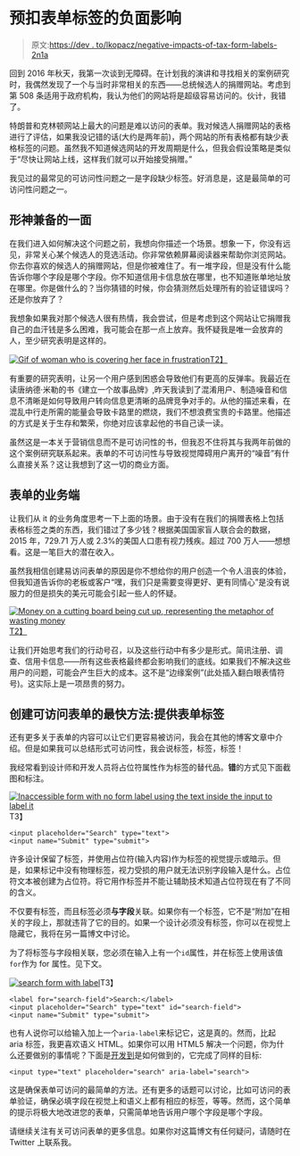 # 预扣表单标签的负面影响

> 原文:[https://dev . to/lkopacz/negative-impacts-of-tax-form-labels-2n1a](https://dev.to/lkopacz/negative-impacts-of-withholding-form-labels-2n1a)

回到 2016 年秋天，我第一次谈到无障碍。在计划我的演讲和寻找相关的案例研究时，我偶然发现了一个与当时非常相关的东西——总统候选人的捐赠网站。考虑到第 508 条适用于政府机构，我认为他们的网站将是超级容易访问的。伙计，我错了。

特朗普和克林顿网站上最大的问题是难以访问的表单。我对候选人捐赠网站的表格进行了评估，如果我没记错的话(大约是两年前)，两个网站的所有表格都有缺少表格标签的问题。虽然我不知道候选网站的开发周期是什么，但我会假设策略是类似于“尽快让网站上线，这样我们就可以开始接受捐赠。”

我见过的最常见的可访问性问题之一是字段缺少标签。好消息是，这是最简单的可访问性问题之一。

## [](#the-empathetic-side-of-forms)形神兼备的一面

在我们进入如何解决这个问题之前，我想向你描述一个场景。想象一下，你没有远见，非常关心某个候选人的竞选活动。你非常依赖屏幕阅读器来帮助你浏览网站。你去你喜欢的候选人的捐赠网站，但是你被难住了。有一堆字段，但是没有什么能告诉你哪个字段是哪个字段。你不知道信用卡信息放在哪里，也不知道账单地址放在哪里。你是做什么的？当你猜错的时候，你会猜测然后处理所有的验证错误吗？还是你放弃了？

我想象如果我对那个候选人很有热情，我会尝试，但是考虑到这个网站让它捐赠我自己的血汗钱是多么困难，我可能会在那一点上放弃。我怀疑我是唯一会放弃的人，至少研究表明是这样的。

[![Gif of woman who is covering her face in frustration](../Images/8a3ab2e5af1adacc72c81c42785d47c9.png)T2】](https://i.giphy.com/media/ql4LidslabKpi/giphy.gif)

有重要的研究表明，让另一个用户感到困惑会导致他们有更高的反弹率。我最近在读唐纳德·米勒的书《建立一个故事品牌》,昨天我读到了混淆用户、制造噪音和信息不清晰是如何导致用户转向信息更清晰的品牌竞争对手的。从他的描述来看，在混乱中行走所需的能量会导致卡路里的燃烧，我们不想浪费宝贵的卡路里。他描述的方式是关于生存和繁荣，你绝对应该拿起他的书自己读一读。

虽然这是一本关于营销信息而不是可访问性的书，但我忍不住将其与我两年前做的这个案例研究联系起来。表单的不可访问性与导致视觉障碍用户离开的“噪音”有什么直接关系？这让我想到了这一切的商业方面。

## [](#the-business-side-of-forms)表单的业务端

让我们从 it 的业务角度思考一下上面的场景。由于没有在我们的捐赠表格上包括表格标签之类的东西，我们错过了多少钱？根据美国国家盲人联合会的数据，2015 年，729.71 万人或 2.3%的美国人口患有视力残疾。超过 700 万人——想想看。这是一笔巨大的潜在收入。

虽然我相信创建易访问表单的原因是你不想给你的用户创造一个令人沮丧的体验，但我知道告诉你的老板或客户“嘿，我们只是需要变得更好、更有同情心”是没有说服力的但是损失的美元可能会引起一些人的怀疑。

[![Money on a cutting board being cut up, representing the metaphor of wasting money](../Images/89321c338d841ef2cb937a3168e75a82.png)T2】](https://i.giphy.com/media/3ohze3cqkv058SUy2s/giphy.gif)

让我们开始思考我们的行动号召，以及这些行动中有多少是形式。简讯注册、调查、信用卡信息——所有这些表格最终都会影响我们的底线。如果我们不解决这些用户的问题，可能会产生巨大的成本。这不是“边缘案例”(此处插入翻白眼表情符号)。这实际上是一项昂贵的努力。

## [](#quickest-way-to-create-accessible-forms-provide-form-labels)创建可访问表单的最快方法:提供表单标签

还有更多关于表单的内容可以让它们更容易被访问，我会在其他的博客文章中介绍。但是如果我可以总结形式可访问性，我会说标签，标签，标签！

我经常看到设计师和开发人员将占位符属性作为标签的替代品。**错**的方式见下面截图和标注。

[![Inaccessible form with no form label using the text inside the input to label it](../Images/7fbccd4f52f2b4624598d52a499b9528.png)](https://res.cloudinary.com/practicaldev/image/fetch/s--i0rw9jDn--/c_limit%2Cf_auto%2Cfl_progressive%2Cq_auto%2Cw_880/https://www.a11ywithlindsey.com/static/search-without-label-1d3cd0625ebbf2d4387f3245bd5960a6-6c8db.png)T3】

```
<input placeholder="Search" type="text">
<input name="Submit" type="submit"> 
```

许多设计保留了标签，并使用占位符(输入内容)作为标签的视觉提示或暗示。但是，如果标记中没有物理标签，视力受损的用户就无法识别字段输入是什么。占位符文本被创建为占位符。将它用作标签并不能让辅助技术知道占位符现在有了不同的含义。

不仅要有标签，而且标签必须**与字段**关联。如果你有一个标签，它不是“附加”在相关的字段上，那就违背了它的目的。如果一个设计必须没有标签，你可以在视觉上隐藏它，我将在另一篇博文中讨论。

为了将标签与字段相关联，您必须在输入上有一个`id`属性，并在标签上使用该值`for`作为 for 属性。见下文。

[![search form with label](../Images/3a3bab691c6aa14921a9e05018c17f8b.png)](https://res.cloudinary.com/practicaldev/image/fetch/s--a9nTVtrp--/c_limit%2Cf_auto%2Cfl_progressive%2Cq_auto%2Cw_880/https://www.a11ywithlindsey.com/static/search-with-label-0e2c2bea2184e151c77875ae7820b932-71b8d.png)T3】

```
<label for="search-field">Search:</label>
<input placeholder="Search" type="text" id="search-field">
<input name="Submit" type="submit"> 
```

也有人说你可以给输入加上一个`aria-label`来标记它，这是真的。然而，比起 aria 标签，我更喜欢语义 HTML。如果你可以用 HTML5 解决一个问题，你为什么还要做别的事情呢？下面是[开发到](https://dev.to)是如何做到的，它完成了同样的目标:

```
<input type="text" placeholder="search" aria-label="search"> 
```

这是确保表单可访问的最简单的方法。还有更多的话题可以讨论，比如可访问的表单验证，确保必填字段在视觉上和语义上都有相应的标签，等等。然而，这个简单的提示将极大地改进您的表单，只需简单地告诉用户哪个字段是哪个字段。

请继续关注有关可访问表单的更多信息。如果你对这篇博文有任何疑问，请随时在 Twitter 上联系我。